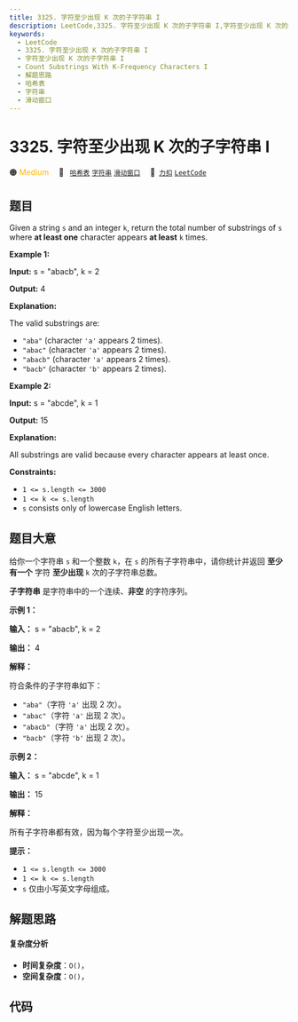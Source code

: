 ```yaml
---
title: 3325. 字符至少出现 K 次的子字符串 I
description: LeetCode,3325. 字符至少出现 K 次的子字符串 I,字符至少出现 K 次的子字符串 I,Count Substrings With K-Frequency Characters I,解题思路,哈希表,字符串,滑动窗口
keywords:
  - LeetCode
  - 3325. 字符至少出现 K 次的子字符串 I
  - 字符至少出现 K 次的子字符串 I
  - Count Substrings With K-Frequency Characters I
  - 解题思路
  - 哈希表
  - 字符串
  - 滑动窗口
---
```


# 3325. 字符至少出现 K 次的子字符串 I

🟠 <font color=#ffb800>Medium</font>&emsp; 🔖&ensp; [`哈希表`](/tag/hash-table.md) [`字符串`](/tag/string.md) [`滑动窗口`](/tag/sliding-window.md)&emsp; 🔗&ensp;[`力扣`](https://leetcode.cn/problems/count-substrings-with-k-frequency-characters-i) [`LeetCode`](https://leetcode.com/problems/count-substrings-with-k-frequency-characters-i)

## 题目

Given a string `s` and an integer `k`, return the total number of substrings
of `s` where **at least one** character appears **at least** `k` times.



**Example 1:**

**Input:** s = "abacb", k = 2

**Output:** 4

**Explanation:**

The valid substrings are:

  * `"aba"` (character `'a'` appears 2 times).
  * `"abac"` (character `'a'` appears 2 times).
  * `"abacb"` (character `'a'` appears 2 times).
  * `"bacb"` (character `'b'` appears 2 times).

**Example 2:**

**Input:** s = "abcde", k = 1

**Output:** 15

**Explanation:**

All substrings are valid because every character appears at least once.



**Constraints:**

  * `1 <= s.length <= 3000`
  * `1 <= k <= s.length`
  * `s` consists only of lowercase English letters.


## 题目大意

给你一个字符串 `s` 和一个整数 `k`，在 `s` 的所有子字符串中，请你统计并返回 **至少有一个** 字符 **至少出现** `k`
次的子字符串总数。

**子字符串** 是字符串中的一个连续、**非空** 的字符序列。



**示例 1：**

**输入：** s = "abacb", k = 2

**输出：** 4

**解释：**

符合条件的子字符串如下：

  * `"aba"`（字符 `'a'` 出现 2 次）。
  * `"abac"`（字符 `'a'` 出现 2 次）。
  * `"abacb"`（字符 `'a'` 出现 2 次）。
  * `"bacb"`（字符 `'b'` 出现 2 次）。

**示例 2：**

**输入：** s = "abcde", k = 1

**输出：** 15

**解释：**

所有子字符串都有效，因为每个字符至少出现一次。



**提示：**

  * `1 <= s.length <= 3000`
  * `1 <= k <= s.length`
  * `s` 仅由小写英文字母组成。


## 解题思路

#### 复杂度分析

- **时间复杂度**：`O()`，
- **空间复杂度**：`O()`，

## 代码

```javascript

```